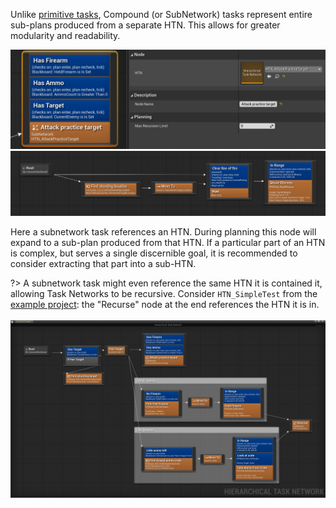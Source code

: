 
Unlike [primitive tasks](task.md), Compound (or SubNetwork) tasks represent entire sub-plans produced from a separate HTN. This allows for greater modularity and readability.

![Subnetwork node example](_media/attack-practice-target-subnetwork.png ':size=1200')
![HTN of the subnetwork node](_media/attack-practice-target.png ':size=1200')

Here a subnetwork task references an HTN. During planning this node will expand to a sub-plan produced from that HTN. If a particular part of an HTN is complex, but serves a single discernible goal, it is recommended to consider extracting that part into a sub-HTN.

?> A subnetwork task might even reference the same HTN it is contained it, allowing Task Networks to be recursive. 
Consider `HTN_SimpleTest` from the [example project](https://github.com/maksmaisak/htn-example-project): the "Recurse" node at the end references the HTN it is in.
<br><br>![Simple Test HTN](_media/simple_test_htn.png ':size=1200')